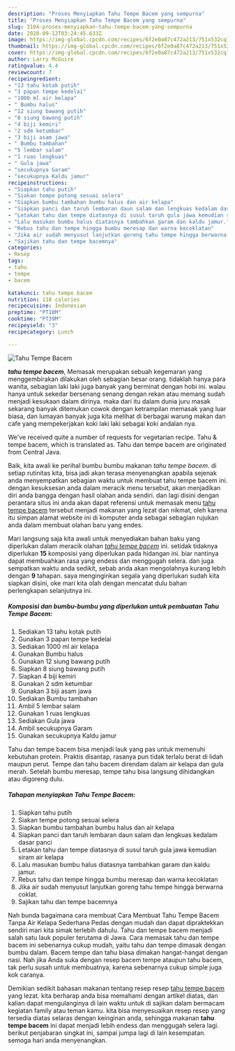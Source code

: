 ```yaml
---
description: "Proses Menyiapkan Tahu Tempe Bacem yang sempurna"
title: "Proses Menyiapkan Tahu Tempe Bacem yang sempurna"
slug: 3104-proses-menyiapkan-tahu-tempe-bacem-yang-sempurna
date: 2020-09-12T03:24:45.633Z
image: https://img-global.cpcdn.com/recipes/6f2e0a87c472a213/751x532cq70/tahu-tempe-bacem-foto-resep-utama.jpg
thumbnail: https://img-global.cpcdn.com/recipes/6f2e0a87c472a213/751x532cq70/tahu-tempe-bacem-foto-resep-utama.jpg
cover: https://img-global.cpcdn.com/recipes/6f2e0a87c472a213/751x532cq70/tahu-tempe-bacem-foto-resep-utama.jpg
author: Larry McGuire
ratingvalue: 4.4
reviewcount: 7
recipeingredient:
- "13 tahu kotak putih"
- "3 papan tempe kedelai"
- "1000 ml air kelapa"
- " Bumbu halus"
- "12 siung bawang putih"
- "8 siung bawang putih"
- "4 biji kemiri"
- "2 sdm ketumbar"
- "3 biji asam jawa"
- " Bumbu tambahan"
- "5 lembar salam"
- "1 ruas lengkuas"
- " Gula jawa"
- "secukupnya Garam"
- "secukupnya Kaldu jamur"
recipeinstructions:
- "Siapkan tahu putih"
- "Siakan tempe potong sesuai selera"
- "Siapkan bumbu tambahan bumbu halus dan air kelapa"
- "Siapkan panci dan taruh lembaran daun salam dan lengkuas kedalam dasar panci"
- "Letakan tahu dan tempe diatasnya di susul taruh gula jawa kemudian siram air kelapa"
- "Lalu masukan bumbu halus diatasnya tambahkan garam dan kaldu jamur."
- "Rebus tahu dan tempe hingga bumbu meresap dan warna kecoklatan"
- "Jika air sudah menyusut lanjutkan goreng tahu tempe hingga berwarna coklat."
- "Sajikan tahu dan tempe bacemnya"
categories:
- Resep
tags:
- tahu
- tempe
- bacem

katakunci: tahu tempe bacem 
nutrition: 118 calories
recipecuisine: Indonesian
preptime: "PT10M"
cooktime: "PT39M"
recipeyield: "3"
recipecategory: Lunch

---
```



![Tahu Tempe Bacem](https://img-global.cpcdn.com/recipes/6f2e0a87c472a213/751x532cq70/tahu-tempe-bacem-foto-resep-utama.jpg)

<b><i>tahu tempe bacem</i></b>, Memasak merupakan sebuah kegemaran yang menggembirakan dilakukan oleh sebagian besar orang. tidaklah hanya para wanita, sebagian laki laki juga banyak yang berminat dengan hobi ini. walau hanya untuk sekedar bersenang senang dengan rekan atau memang sudah menjadi kesukaan dalam dirinya. maka dari itu dalam dunia juru masak sekarang banyak ditemukan cowok dengan ketrampilan memasak yang luar biasa, dan lumayan banyak juga kita melihat di berbagai warung makan dan cafe yang mempekerjakan koki laki laki sebagai koki andalan nya.

We&#39;ve received quite a number of requests for vegetarian recipe. Tahu &amp; tempe bacem, which is translated as. Tahu dan tempe bacem are originated from Central Java.

Baik, kita awali ke perihal bumbu bumbu makanan <i>tahu tempe bacem</i>. di setiap rutinitas kita, bisa jadi akan terasa menyenangkan apabila sejenak anda menyempatkan sebagian waktu untuk membuat tahu tempe bacem ini. dengan kesuksesan anda dalam meracik menu tersebut, akan menjadikan diri anda bangga dengan hasil olahan anda sendiri. dan lagi disini dengan perantara situs ini anda akan dapat referensi untuk memasak menu <u>tahu tempe bacem</u> tersebut menjadi makanan yang lezat dan nikmat, oleh karena itu simpan alamat website ini di komputer anda sebagai sebagian rujukan anda dalam membuat olahan baru yang endes.


Mari langsung saja kita awali untuk menyediakan bahan baku yang diperlukan dalam meracik olahan <u><i>tahu tempe bacem</i></u> ini. setidak tidaknya diperlukan <b>15</b> komposisi yang diperlukan pada hidangan ini. biar nantinya dapat membuahkan rasa yang endess dan menggugah selera. dan juga sempatkan waktu anda sedikit, sebab anda akan mengolahnya kurang lebih dengan <b>9</b> tahapan. saya menginginkan segala yang diperlukan sudah kita siapkan disini, oke mari kita olah dengan mencatat dulu bahan perlengkapan selanjutnya ini.

<!--inarticleads1-->

##### Komposisi dan bumbu-bumbu yang diperlukan untuk pembuatan Tahu Tempe Bacem:

1. Sediakan 13 tahu kotak putih
1. Gunakan 3 papan tempe kedelai
1. Sediakan 1000 ml air kelapa
1. Gunakan  Bumbu halus
1. Gunakan 12 siung bawang putih
1. Siapkan 8 siung bawang putih
1. Siapkan 4 biji kemiri
1. Gunakan 2 sdm ketumbar
1. Gunakan 3 biji asam jawa
1. Sediakan  Bumbu tambahan
1. Ambil 5 lembar salam
1. Gunakan 1 ruas lengkuas
1. Sediakan  Gula jawa
1. Ambil secukupnya Garam
1. Gunakan secukupnya Kaldu jamur


Tahu dan tempe bacem bisa menjadi lauk yang pas untuk memenuhi kebutuhan protein. Praktis disantap, rasanya pun tidak terlalu berat di lidah maupun perut. Tempe dan tahu bacem direndam dalam air kelapa dan gula merah. Setelah bumbu meresap, tempe tahu bisa langsung dihidangkan atau digoreng dulu. 

<!--inarticleads2-->

##### Tahapan menyiapkan Tahu Tempe Bacem:

1. Siapkan tahu putih
1. Siakan tempe potong sesuai selera
1. Siapkan bumbu tambahan bumbu halus dan air kelapa
1. Siapkan panci dan taruh lembaran daun salam dan lengkuas kedalam dasar panci
1. Letakan tahu dan tempe diatasnya di susul taruh gula jawa kemudian siram air kelapa
1. Lalu masukan bumbu halus diatasnya tambahkan garam dan kaldu jamur.
1. Rebus tahu dan tempe hingga bumbu meresap dan warna kecoklatan
1. Jika air sudah menyusut lanjutkan goreng tahu tempe hingga berwarna coklat.
1. Sajikan tahu dan tempe bacemnya


Nah bunda bagaimana cara membuat Cara Membuat Tahu Tempe Bacem Tanpa Air Kelapa Sederhana Pedas dengan mudah dan dapat dipraktekkan sendiri mari kita simak terlebih dahulu. Tahu dan tempe bacem menjadi salah satu lauk populer terutama di Jawa. Cara memasak tahu dan tempe bacem ini sebenarnya cukup mudah, yaitu tahu dan tempe dimasak dengan bumbu dalam. Bacem tempe dan tahu biasa dimakan hangat-hangat dengan nasi. Nah jika Anda suka dengan resep bacem tempe ataupun tahu bacem, tak perlu susah untuk membuatnya, karena sebenarnya cukup simple juga kok caranya. 

Demikian sedikit bahasan makanan tentang resep resep <u>tahu tempe bacem</u> yang lezat. kita berharap anda bisa memahami dengan artikel diatas, dan kalian dapat mengulanginya di lain waktu untuk di sajikan dalam bermacam kegiatan family atau teman kamu. kita bisa menyesuaikan resep resep yang tersedia diatas selaras dengan keinginan anda, sehingga makanan <b>tahu tempe bacem</b> ini dapat menjadi lebih endess dan menggugah selera lagi. berikut penjabaran singkat ini, sampai jumpa lagi di lain kesempatan. semoga hari anda menyenangkan.
